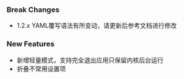 ### Break Changes

- 1.2.x YAML覆写语法有所变动，请更新后参考文档进行修改

### New Features

- 新增轻量模式，支持完全退出应用只保留内核后台运行
- 折叠不常用设置项
